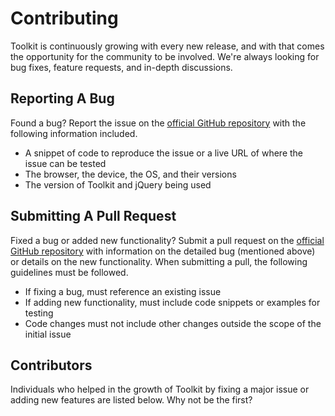 # Contributing #

Toolkit is continuously growing with every new release,
and with that comes the opportunity for the community to be involved.
We're always looking for bug fixes, feature requests, and in-depth discussions.

## Reporting A Bug ##

Found a bug? Report the issue on the [official GitHub repository](https://github.com/titon/toolkit/issues)
with the following information included.

* A snippet of code to reproduce the issue or a live URL of where the issue can be tested
* The browser, the device, the OS, and their versions
* The version of Toolkit and jQuery being used

## Submitting A Pull Request ##

Fixed a bug or added new functionality? Submit a pull request on the
[official GitHub repository](https://github.com/titon/toolkit/pulls) with information on the detailed bug
(mentioned above) or details on the new functionality. When submitting a pull,
the following guidelines must be followed.

* If fixing a bug, must reference an existing issue
* If adding new functionality, must include code snippets or examples for testing
* Code changes must not include other changes outside the scope of the initial issue

## Contributors ##

Individuals who helped in the growth of Toolkit by fixing a major issue or adding new features are listed below.
Why not be the first?